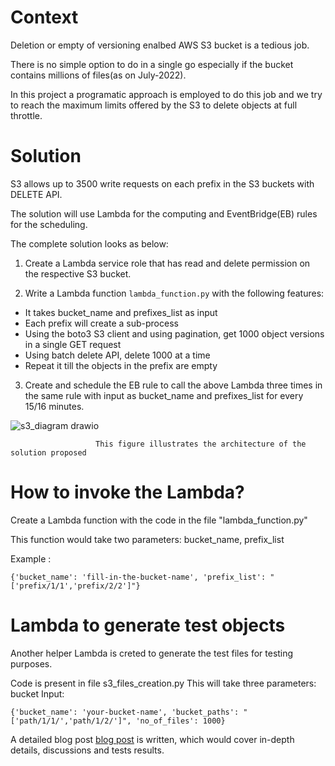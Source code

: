 # Context
Deletion or empty of versioning enalbed AWS S3 bucket is a tedious job. 

There is no simple option to do in a single go especially if the bucket contains millions of files(as on July-2022).

In this project a programatic approach is employed to do this job and we try to reach the maximum limits offered by the S3 to delete objects at full throttle.

# Solution

S3 allows up to 3500 write requests on each prefix in the S3 buckets with DELETE API.

The solution will use Lambda for the computing and EventBridge(EB) rules for the scheduling.

The complete solution looks as below:

1. Create a Lambda service role that has read and delete permission on the respective S3 bucket.

2. Write a Lambda function ```lambda_function.py```   with the following features:
- It takes bucket_name and prefixes_list as input
- Each prefix will create a sub-process
- Using the boto3 S3 client and using pagination, get 1000 object versions in a single GET request
- Using batch delete API, delete 1000 at a time
- Repeat it till the objects in the prefix are empty

3. Create and schedule the EB rule to call the above Lambda three times in the same rule with input as bucket_name and prefixes_list for every 15/16 minutes.

![s3_diagram drawio](https://user-images.githubusercontent.com/15073157/184546231-8a56f13e-01e9-4ec9-ad6b-68c397c2ca8d.png)

                       This figure illustrates the architecture of the solution proposed

# How to invoke the Lambda?
Create a Lambda function with the code in the file "lambda_function.py"

This function would take two parameters: bucket_name, prefix_list

Example : 
```
{'bucket_name': 'fill-in-the-bucket-name', 'prefix_list': "['prefix/1/1','prefix/2/2']"}
```

# Lambda to generate test objects
Another helper Lambda is creted to generate the test files for testing purposes.

Code is present in file s3_files_creation.py
This will take three parameters: bucket
Input:
```
{'bucket_name': 'your-bucket-name', 'bucket_paths': "['path/1/1/','path/1/2/']", 'no_of_files': 1000}
```



A detailed blog post [blog post](https://medium.com/@rapurukirity/deletion-of-millions-of-objects-from-versioning-enabled-aws-s3-822461437d41) is written, which would cover in-depth details, discussions and tests results.
